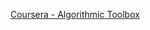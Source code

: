 [Coursera - Algorithmic Toolbox](https://github.com/prog-lessons/courses/tree/master/Coursera-Algorithmic-Toolbox)
